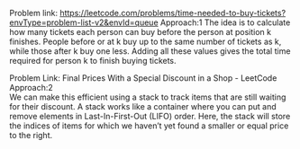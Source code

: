 Problem link: https://leetcode.com/problems/time-needed-to-buy-tickets?envType=problem-list-v2&envId=queue
Approach:1
The idea is to calculate how many tickets each person can buy before the person at position k finishes.
People before or at k buy up to the same number of tickets as k, while those after k buy one less.
Adding all these values gives the total time required for person k to finish buying tickets.


Problem Link:    Final Prices With a Special Discount in a Shop - LeetCode
Approach:2  
We can make this efficient using a stack to track items that are still waiting for their discount.
A stack works like a container where you can put and remove elements in Last-In-First-Out (LIFO) order.
Here, the stack will store the indices of items for which we haven’t yet found a smaller or equal price to the right.
